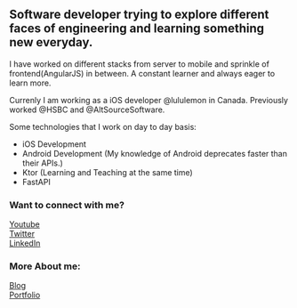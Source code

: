 ## Software developer trying to explore different faces of engineering and learning something new everyday.

I have worked on different stacks from server to mobile and sprinkle of frontend(AngularJS) in between. A constant learner and always eager to learn more.

Currenly I am working as a iOS developer @lululemon in Canada. Previously worked @HSBC and @AltSourceSoftware.

Some technologies that I work on day to day basis:

- iOS Development 
- Android Development (My knowledge of Android deprecates faster than their APIs.)
- Ktor (Learning and Teaching at the same time)
- FastAPI 

### Want to connect with me?
<a href="https://www.youtube.com/channel/UCKefCGqxTWWZvVZ83w4lvfA">Youtube</a>
<br />
<a href="https://twitter.com/simrandotdev">Twitter</a>
<br />
<a href="https://www.linkedin.com/in/simrandotdev/">LinkedIn</a>

### More About me:
<a href="https://www.simran.dev/">Blog</a>
<br />
<a href="https://simran.app/">Portfolio</a>
